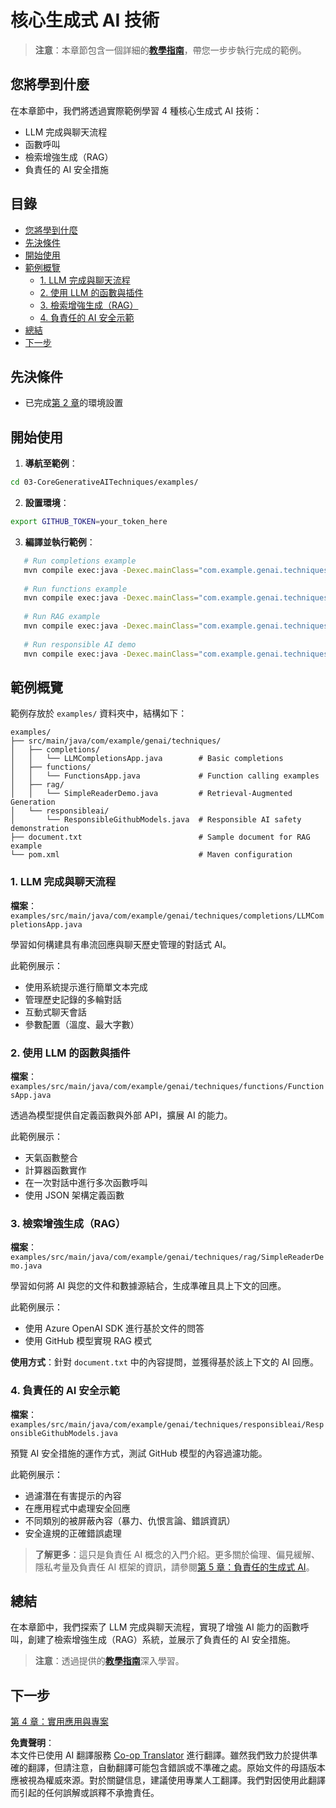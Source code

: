 <!--
CO_OP_TRANSLATOR_METADATA:
{
  "original_hash": "0a27b17f64f598a80b72d93b98b7ed04",
  "translation_date": "2025-07-21T17:39:22+00:00",
  "source_file": "03-CoreGenerativeAITechniques/README.md",
  "language_code": "mo"
}
-->
# 核心生成式 AI 技術

>**注意**：本章節包含一個詳細的[**教學指南**](./TUTORIAL.md)，帶您一步步執行完成的範例。

## 您將學到什麼
在本章節中，我們將透過實際範例學習 4 種核心生成式 AI 技術：
- LLM 完成與聊天流程
- 函數呼叫
- 檢索增強生成（RAG）
- 負責任的 AI 安全措施

## 目錄

- [您將學到什麼](../../../03-CoreGenerativeAITechniques)
- [先決條件](../../../03-CoreGenerativeAITechniques)
- [開始使用](../../../03-CoreGenerativeAITechniques)
- [範例概覽](../../../03-CoreGenerativeAITechniques)
  - [1. LLM 完成與聊天流程](../../../03-CoreGenerativeAITechniques)
  - [2. 使用 LLM 的函數與插件](../../../03-CoreGenerativeAITechniques)
  - [3. 檢索增強生成（RAG）](../../../03-CoreGenerativeAITechniques)
  - [4. 負責任的 AI 安全示範](../../../03-CoreGenerativeAITechniques)
- [總結](../../../03-CoreGenerativeAITechniques)
- [下一步](../../../03-CoreGenerativeAITechniques)

## 先決條件

- 已完成[第 2 章](../../../02-SetupDevEnvironment)的環境設置

## 開始使用

1. **導航至範例**：  
```bash
cd 03-CoreGenerativeAITechniques/examples/
```  
2. **設置環境**：  
```bash
export GITHUB_TOKEN=your_token_here
```  
3. **編譯並執行範例**：  
```bash
   # Run completions example
   mvn compile exec:java -Dexec.mainClass="com.example.genai.techniques.completions.LLMCompletionsApp"
   
   # Run functions example  
   mvn compile exec:java -Dexec.mainClass="com.example.genai.techniques.functions.FunctionsApp"
   
   # Run RAG example
   mvn compile exec:java -Dexec.mainClass="com.example.genai.techniques.rag.SimpleReaderDemo"
   
   # Run responsible AI demo
   mvn compile exec:java -Dexec.mainClass="com.example.genai.techniques.responsibleai.ResponsibleGithubModels"
   ```  

## 範例概覽

範例存放於 `examples/` 資料夾中，結構如下：

```
examples/
├── src/main/java/com/example/genai/techniques/
│   ├── completions/
│   │   └── LLMCompletionsApp.java        # Basic completions 
│   ├── functions/
│   │   └── FunctionsApp.java             # Function calling examples
│   ├── rag/
│   │   └── SimpleReaderDemo.java         # Retrieval-Augmented Generation
│   └── responsibleai/
│       └── ResponsibleGithubModels.java  # Responsible AI safety demonstration
├── document.txt                          # Sample document for RAG example
└── pom.xml                               # Maven configuration
```

### 1. LLM 完成與聊天流程
**檔案**：`examples/src/main/java/com/example/genai/techniques/completions/LLMCompletionsApp.java`

學習如何構建具有串流回應與聊天歷史管理的對話式 AI。

此範例展示：
- 使用系統提示進行簡單文本完成
- 管理歷史記錄的多輪對話
- 互動式聊天會話
- 參數配置（溫度、最大字數）

### 2. 使用 LLM 的函數與插件
**檔案**：`examples/src/main/java/com/example/genai/techniques/functions/FunctionsApp.java`

透過為模型提供自定義函數與外部 API，擴展 AI 的能力。

此範例展示：
- 天氣函數整合
- 計算器函數實作  
- 在一次對話中進行多次函數呼叫
- 使用 JSON 架構定義函數

### 3. 檢索增強生成（RAG）
**檔案**：`examples/src/main/java/com/example/genai/techniques/rag/SimpleReaderDemo.java`

學習如何將 AI 與您的文件和數據源結合，生成準確且具上下文的回應。

此範例展示：
- 使用 Azure OpenAI SDK 進行基於文件的問答
- 使用 GitHub 模型實現 RAG 模式

**使用方式**：針對 `document.txt` 中的內容提問，並獲得基於該上下文的 AI 回應。

### 4. 負責任的 AI 安全示範
**檔案**：`examples/src/main/java/com/example/genai/techniques/responsibleai/ResponsibleGithubModels.java`

預覽 AI 安全措施的運作方式，測試 GitHub 模型的內容過濾功能。

此範例展示：
- 過濾潛在有害提示的內容
- 在應用程式中處理安全回應
- 不同類別的被屏蔽內容（暴力、仇恨言論、錯誤資訊）
- 安全違規的正確錯誤處理

> **了解更多**：這只是負責任 AI 概念的入門介紹。更多關於倫理、偏見緩解、隱私考量及負責任 AI 框架的資訊，請參閱[第 5 章：負責任的生成式 AI](../05-ResponsibleGenAI/README.md)。

## 總結

在本章節中，我們探索了 LLM 完成與聊天流程，實現了增強 AI 能力的函數呼叫，創建了檢索增強生成（RAG）系統，並展示了負責任的 AI 安全措施。

> **注意**：透過提供的[**教學指南**](./TUTORIAL.md)深入學習。

## 下一步

[第 4 章：實用應用與專案](../04-PracticalSamples/README.md)

**免責聲明**：  
本文件已使用 AI 翻譯服務 [Co-op Translator](https://github.com/Azure/co-op-translator) 進行翻譯。雖然我們致力於提供準確的翻譯，但請注意，自動翻譯可能包含錯誤或不準確之處。原始文件的母語版本應被視為權威來源。對於關鍵信息，建議使用專業人工翻譯。我們對因使用此翻譯而引起的任何誤解或誤釋不承擔責任。